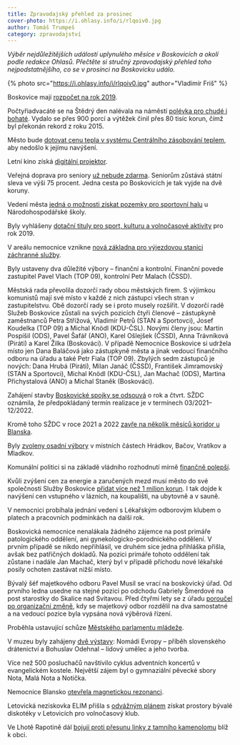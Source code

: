 ```yaml
---
title: Zpravodajský přehled za prosinec
cover-photo: https://i.ohlasy.info/i/rlqoiv0.jpg
author: Tomáš Trumpeš
category: zpravodajství
---
```


*Výběr nejdůležitějších událostí uplynulého měsíce v Boskovicích a okolí podle redakce Ohlasů. Přečtěte si stručný zpravodajský přehled toho nejpodstatnějšího, co se v prosinci na Boskovicku událo.*

{% photo src="https://i.ohlasy.info/i/rlqoiv0.jpg" author="Vladimír Friš" %}

Boskovice mají [rozpočet na rok 2019](http://www.ohlasy.info/clanky/2018/12/navrh-rozpoctu.html).

Počtyřiadvacáté se na Štědrý den nalévala na náměstí [polévka pro chudé i bohaté](http://boskovice.cz/polevka-se-u-vanocniho-stromu-nalevala-jiz-po-ctyriadvacate/d-35392). Vydalo se přes 900 porcí a výtěžek činil přes 80 tisíc korun, čímž byl překonán rekord z roku 2015.

Město bude [dotovat cenu tepla v systému Centrálního zásobování teplem](http://www.ohlasy.info/clanky/2018/12/cena-tepla.html), aby nedošlo k jejímu navýšení.

Letní kino získá [digitální projektor](http://www.ohlasy.info/clanky/2018/12/zastupitelstvo.html).

Veřejná doprava pro seniory [už nebude zdarma](http://www.ohlasy.info/clanky/2018/12/zastupitelstvo.html). Seniorům zůstává státní sleva ve výši 75 procent. Jedna cesta po Boskovicích je tak vyjde na dvě koruny.

Vedení města [jedná o možnosti získat pozemky pro sportovní halu](http://www.ohlasy.info/clanky/2018/12/z-radnice.html) u Národohospodářské školy.

Byly vyhlášeny [dotační tituly pro sport, kulturu a volnočasové aktivity](http://boskovice.cz/dotacni-programy-2019/d-35356/p1=30926) pro rok 2019.

V areálu nemocnice vznikne [nová základna pro výjezdovou stanici záchranné služby](https://blanensky.denik.cz/zpravy_region/modernejsi-a-s-lepsim-zazemim-v-boskovicich-vznikne-nova-zakladna-zachranaru-20181214.html).

Byly ustaveny dva důležité výbory – finanční a kontrolní. Finanční povede zastupitel Pavel Vlach (TOP 09), kontrolní Petr Malach (ČSSD).

Městská rada převolila dozorčí rady obou městských firem. S výjimkou komunistů mají své místo v každé z nich zástupci všech stran v zastupitelstvu. Obě dozorčí rady se i proto musely rozšířit. V dozorčí radě Služeb Boskovice zůstali na svých pozicích čtyři členové – zástupkyně zaměstnanců Petra Střížová, Vladimír Petrů (STAN a Sportovci), Josef Koudelka (TOP 09) a Michal Knödl (KDU-ČSL). Novými členy jsou: Martin Pospíšil (ODS), Pavel Šafář (ANO), Karel Ošlejšek (ČSSD), Anna Trávníková (Piráti) a Karel Žilka (Boskováci). V případě Nemocnice Boskovice si udržela místo jen Dana Baláčová jako zástupkyně města a jinak vedoucí finančního odboru na úřadu a také Petr Fiala (TOP 09). Zbylých sedm zástupců je nových: Dana Hrubá (Piráti), Milan Janáč (ČSSD), František Jimramovský (STAN a Sportovci), Michal Knödl (KDU-ČSL), Jan Machač (ODS), Martina Přichystalová (ANO) a Michal Staněk (Boskováci).

Zahájení stavby [Boskovické spojky se odsouvá](https://forum.ohlasy.info/t/boskovicka-spojka/156) o rok a čtvrt. SŽDC oznámila, že předpokládaný termín realizace je v termínech 03/2021–12/2022.

Kromě toho SŽDC v roce 2021 a 2022 [zavře na několik měsíců koridor u Blanska](https://zdopravy.cz/do-brna-vlakem-objizdkou-szdc-na-nekolik-mesicu-zavre-hlavni-koridor-u-blanska-20804/).

Byly [zvoleny osadní výbory](http://www.ohlasy.info/clanky/2018/12/zastupitelstvo.html) v místních částech Hrádkov, Bačov, Vratíkov a Mladkov.

Komunální politici si na základě vládního rozhodnutí mírně [finančně polepší](http://www.ohlasy.info/clanky/2018/12/zastupitelstvo.html).

Kvůli zvýšení cen za energie a zaručených mezd musí město do své společnosti Služby Boskovice [přidat více než 1 milion korun](http://www.ohlasy.info/clanky/2018/12/zastupitelstvo.html). I tak dojde k navýšení cen vstupného v lázních, na koupališti, na ubytovně a v sauně.

V nemocnici probíhala jednání vedení s Lékařským odborovým klubem o platech a pracovních podmínkách na další rok.

Boskovická nemocnice nenalákala žádného zájemce na post primáře patologického oddělení, ani gynekologicko-porodnického oddělení. V prvním případě se nikdo nepřihlásil, ve druhém sice jedna přihláška přišla, avšak bez patřičných dokladů. Na pozici primáře tohoto oddělení tak zůstane i nadále Jan Machač, který byl v případě příchodu nové lékařské posily ochoten zastávat nižší místo.

Bývalý šéf majetkového odboru Pavel Musil se vrací na boskovický úřad. Od prvního ledna usedne na stejné pozici po odchodu Gabriely Šmerdové na post starostky do Skalice nad Svitavou. Před čtyřmi lety se z úřadu [poroučel po organizační změně](http://www.ohlasy.info/clanky/2015/04/personalni-zmeny-radnice.html), kdy se majetkový odbor rozdělil na dva samostatné a na vedoucí pozice byla vypsána nová výběrová řízení.

Proběhla ustavující schůze [Městského parlamentu mládeže](http://boskovice.cz/ustavujici-schuze-mestskeho-parlamentu-mladeze/d-35328).

V muzeu byly zahájeny [dvě výstavy](http://boskovice.cz/v-muzeu-zahajili-dve-vystavy/d-35333): Nomádi Evropy – příběh slovenského drátenictví a Bohuslav Odehnal – lidový umělec a jeho tvorba.

Více než 500 posluchačů navštívilo cyklus adventních koncertů v evangelickém kostele. Největší zájem byl o gymnaziální pěvecké sbory Nota, Malá Nota a Notička.

Nemocnice Blansko [otevřela magnetickou rezonanci](https://blanensky.denik.cz/zpravy_region/nemocnice-blansko-otevrela-magnetickou-rezonanci-za-55-milionu-korun-20181205.html).

Letovická neziskovka ELIM přišla s [odvážným plánem](http://fabrikaproelim.cz/) získat prostory bývalé diskotéky v Letovicích pro volnočasový klub.

Ve Lhotě Rapotině dál [bojují proti přesunu linky z tamního kamenolomu](https://blanensky.denik.cz/zpravy_region/uz-nyni-nam-vadi-a-muze-byt-jeste-hur-rikaji-linku-z-kamenolomu-bliz-nechteji-20181211.html) blíž k obci.
